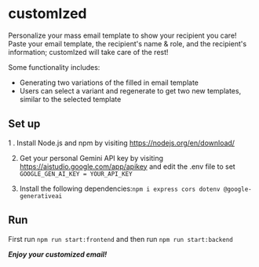 # customIzed
Personalize your mass email template to show your recipient you care! Paste your email template, the recipient's name & role, and the recipient's information; customIzed will take care of the rest! 

Some functionality includes:
- Generating two variations of the filled in email template
- Users can select a variant and regenerate to get two new templates, similar to the selected template

## Set up
1 . Install Node.js and npm by visiting https://nodejs.org/en/download/
   
2. Get your personal Gemini API key by visiting https://aistudio.google.com/app/apikey and edit the .env file to set `GOOGLE_GEN_AI_KEY = YOUR_API_KEY`

3. Install the following dependencies:```npm i express cors dotenv @google-generativeai```
   
## Run
First run ```npm run start:frontend``` and then run ```npm run start:backend```

***Enjoy your customized email!***
